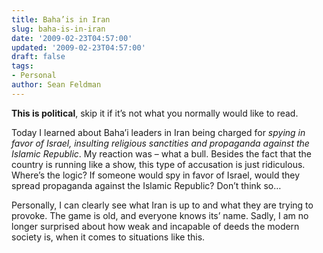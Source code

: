 ```yaml
---
title: Baha’is in Iran
slug: baha-is-in-iran
date: '2009-02-23T04:57:00'
updated: '2009-02-23T04:57:00'
draft: false
tags:
- Personal
author: Sean Feldman
---
```



**This is political**, skip it if it’s not what you normally would like to read.

Today I learned about Baha’i leaders in Iran being charged for *spying in favor of Israel, insulting religious sanctities and propaganda against the Islamic Republic*. My reaction was – what a bull. Besides the fact that the country is running like a show, this type of accusation is just ridiculous. Where’s the logic? If someone would spy in favor of Israel, would they spread propaganda against the Islamic Republic? Don’t think so…

Personally, I can clearly see what Iran is up to and what they are trying to provoke. The game is old, and everyone knows its’ name. Sadly, I am no longer surprised about how weak and incapable of deeds the modern society is, when it comes to situations like this.


